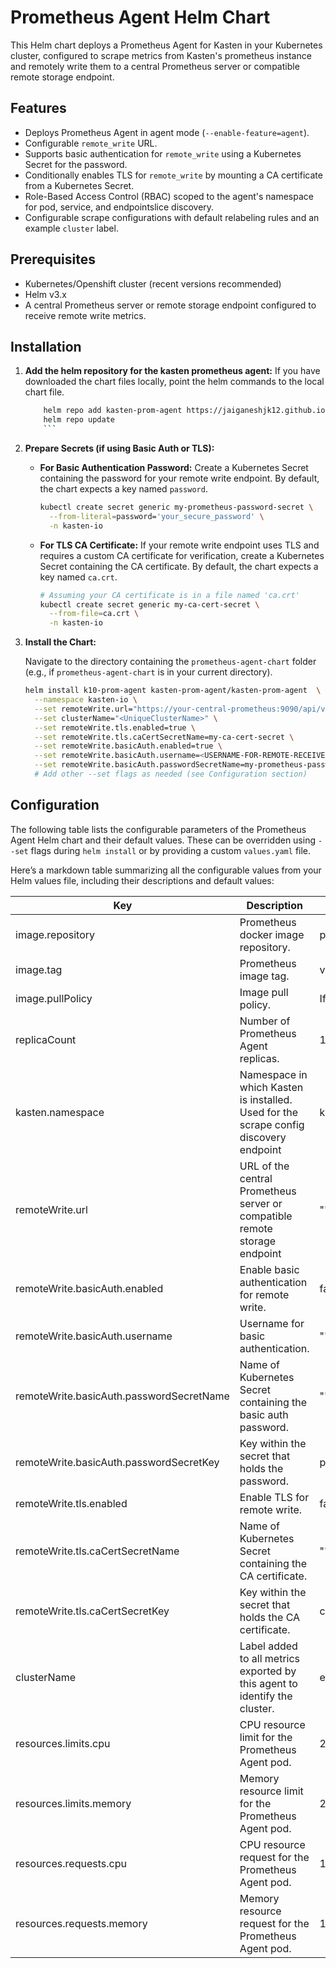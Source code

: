 # Prometheus Agent Helm Chart

This Helm chart deploys a Prometheus Agent for Kasten in your Kubernetes cluster, configured to scrape metrics from Kasten's prometheus instance and remotely write them to a central Prometheus server or compatible remote storage endpoint.

## Features

* Deploys Prometheus Agent in agent mode (`--enable-feature=agent`).
* Configurable `remote_write` URL.
* Supports basic authentication for `remote_write` using a Kubernetes Secret for the password.
* Conditionally enables TLS for `remote_write` by mounting a CA certificate from a Kubernetes Secret.
* Role-Based Access Control (RBAC) scoped to the agent's namespace for pod, service, and endpointslice discovery.
* Configurable scrape configurations with default relabeling rules and an example `cluster` label.

## Prerequisites

* Kubernetes/Openshift cluster (recent versions recommended)
* Helm v3.x
* A central Prometheus server or remote storage endpoint configured to receive remote write metrics.

## Installation

1.  **Add the helm repository for the kasten prometheus agent:**
    If you have downloaded the chart files locally, point the helm commands to the local chart file.
    ```bash
        helm repo add kasten-prom-agent https://jaiganeshjk12.github.io/kasten-prom-agent/
        helm repo update
        ```
2.  **Prepare Secrets (if using Basic Auth or TLS):**

    * **For Basic Authentication Password:**
        Create a Kubernetes Secret containing the password for your remote write endpoint. By default, the chart expects a key named `password`.
        ```bash
        kubectl create secret generic my-prometheus-password-secret \
          --from-literal=password='your_secure_password' \
          -n kasten-io
        ```

    * **For TLS CA Certificate:**
        If your remote write endpoint uses TLS and requires a custom CA certificate for verification, create a Kubernetes Secret containing the CA certificate. By default, the chart expects a key named `ca.crt`.
        ```bash
        # Assuming your CA certificate is in a file named 'ca.crt'
        kubectl create secret generic my-ca-cert-secret \
          --from-file=ca.crt \
          -n kasten-io
        ```

3.  **Install the Chart:**

    Navigate to the directory containing the `prometheus-agent-chart` folder (e.g., if `prometheus-agent-chart` is in your current directory).

    ```bash
    helm install k10-prom-agent kasten-prom-agent/kasten-prom-agent  \
      --namespace kasten-io \
      --set remoteWrite.url="https://your-central-prometheus:9090/api/v1/write" \
      --set clusterName="<UniqueClusterName>" \
      --set remoteWrite.tls.enabled=true \
      --set remoteWrite.tls.caCertSecretName=my-ca-cert-secret \
      --set remoteWrite.basicAuth.enabled=true \
      --set remoteWrite.basicAuth.username=<USERNAME-FOR-REMOTE-RECEIVER> \
      --set remoteWrite.basicAuth.passwordSecretName=my-prometheus-password-secret
      # Add other --set flags as needed (see Configuration section)
    ```

## Configuration

The following table lists the configurable parameters of the Prometheus Agent Helm chart and their default values. These can be overridden using `--set` flags during `helm install` or by providing a custom `values.yaml` file.

Here’s a markdown table summarizing all the configurable values from your Helm values file, including their descriptions and default values:

| Key                                     | Description                                                                                                                      | Default Value                        |
|------------------------------------------|----------------------------------------------------------------------------------------------------------------------------------|--------------------------------------|
| image.repository                        | Prometheus docker image repository.                                                                                              | prom/prometheus                      |
| image.tag                               | Prometheus image tag.                                                                                                            | v2.50.0                              |
| image.pullPolicy                        | Image pull policy.                                                                                                               | IfNotPresent                         |
| replicaCount                            | Number of Prometheus Agent replicas.                                                                                             | 1                                    |
| kasten.namespace                        | Namespace in which Kasten is installed. Used for the scrape config discovery endpoint                                                                                                  | kasten-io                            |
| remoteWrite.url                         | URL of the central Prometheus server or compatible remote storage endpoint                                                                    | "" |
| remoteWrite.basicAuth.enabled           | Enable basic authentication for remote write.                                                                                    | false                                |
| remoteWrite.basicAuth.username          | Username for basic authentication.                                                             | ""                                   |
| remoteWrite.basicAuth.passwordSecretName| Name of Kubernetes Secret containing the basic auth password.                                                                    | ""                                   |
| remoteWrite.basicAuth.passwordSecretKey | Key within the secret that holds the password.                                                                                   | password                             |
| remoteWrite.tls.enabled                 | Enable TLS for remote write.                                                                                                     | false                                |
| remoteWrite.tls.caCertSecretName        | Name of Kubernetes Secret containing the CA certificate.                                                                         | ""                                   |
| remoteWrite.tls.caCertSecretKey         | Key within the secret that holds the CA certificate.                                                                             | ca.crt                               |
| clusterName                             | Label added to all metrics exported by this agent to identify the cluster.                                                       | example-cluster                      |
| resources.limits.cpu                    | CPU resource limit for the Prometheus Agent pod.                                                                                 | 200m                                 |
| resources.limits.memory                 | Memory resource limit for the Prometheus Agent pod.                                                                              | 256Mi                                |
| resources.requests.cpu                  | CPU resource request for the Prometheus Agent pod.                                                                               | 100m                                 |
| resources.requests.memory               | Memory resource request for the Prometheus Agent pod.                                                                            | 128Mi                                |
